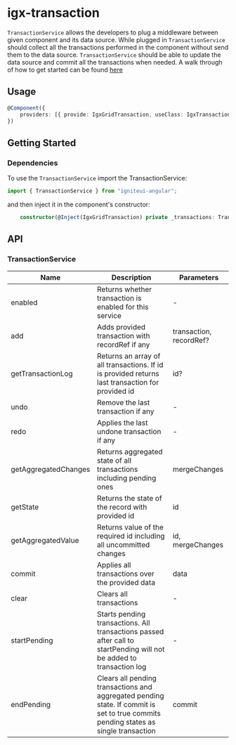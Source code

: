# igx-transaction

`TransactionService` allows the developers to plug a middleware between given component and its data source. While plugged in `TransactionService` should collect all the transactions performed in the component without send them to the data source. `TransactionService` should be able to update the data source and commit all the transactions when needed.
A walk through of how to get started can be found [here](https://www.infragistics.com/products/ignite-ui-angular/angular/components/transaction.html)

## Usage

```typescript
@Component({
    providers: [{ provide: IgxGridTransaction, useClass: IgxTransactionImplementation }]
})
```

## Getting Started

### Dependencies

To use the `TransactionService` import the TransactionService:

```typescript
import { TransactionService } from "igniteui-angular";
```
and then inject it in the component's constructor:

```typescript
    constructor(@Inject(IgxGridTransaction) private _transactions: TransactionService) { };
```

## API

### TransactionService

   | Name                  | Description                                                   | Parameters                |
   |-----------------------|---------------------------------------------------------------|---------------------------|
   |enabled                | Returns whether transaction is enabled for this service       | -                         |
   |add                    | Adds provided  transaction with recordRef if any              | transaction, recordRef?   |
   |getTransactionLog      | Returns an array of all transactions. If id is provided returns last transaction for provided id | id? |
   |undo                   | Remove the last transaction if any                            | -                         |
   |redo                   | Applies the last undone transaction if any                    | -                         |
   |getAggregatedChanges   | Returns aggregated state of all transactions including pending ones| mergeChanges         |
   |getState               | Returns the state of the record with provided id              | id                        |
   |getAggregatedValue     | Returns value of the required id including all uncommitted changes| id, mergeChanges      |
   |commit                 | Applies all transactions over the provided data               | data                      |
   |clear                  | Clears all transactions                                       | -                         |
   |startPending           | Starts pending transactions. All transactions passed after call to startPending will not be added to transaction log | - |
   |endPending             | Clears all pending transactions and aggregated pending state. If commit is set to true commits pending states as single transaction | commit |
